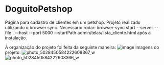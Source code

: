 # DoguitoPetshop
Página para cadastro de clientes em um petshop.
Projeto realizado utilizando o browser sync. Necessario rodar: browser-sync start --server --file . --host --port 5000 --startPath admin/telas/lista_cliente.html após a instalação. 

A organização do projeto foi feita da seguinte maneira: 
![image](https://github.com/elizabethbitenc/DoguitoPetshop/assets/129522882/5d21ad85-fbd8-4134-be10-e0ddfecaa985)
Imagens do projeto: 
![photo_5028450584222608367_w](https://github.com/elizabethbitenc/DoguitoPetshop/assets/129522882/bdb40e32-326e-4577-8374-570b1872f46a)
![photo_5028450584222608366_w](https://github.com/elizabethbitenc/DoguitoPetshop/assets/129522882/7fdd65c1-e252-4285-9dcb-eae201b7b7d2)


